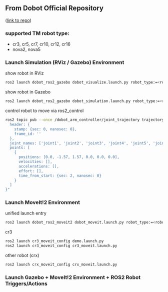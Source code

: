 ## From Dobot Official Repository
<p align="left">(<a href="https://github.com/Dobot-Arm/DOBOT_6Axis_ROS2_V3">link to repo</a>)</p>

### supported TM robot type:
- cr3, cr5, cr7, cr10, cr12, cr16
- nova2, nova5

### Launch Simulation (RViz / Gazebo) Environment

show robot in RViz
```sh
ros2 launch dobot_ros2_gazebo dobot_visualize.launch.py robot_type:=<robot-type>
```

show robot in Gazebo
```sh
ros2 launch dobot_ros2_gazebo dobot_simulation.launch.py robot_type:=<robot-type>
```
control robot to move via ros2_control
```sh
ros2 topic pub --once /dobot_arm_controller/joint_trajectory trajectory_msgs/JointTrajectory "{
  header: {
    stamp: {sec: 0, nanosec: 0},
    frame_id: ''
  },
  joint_names: ['joint1', 'joint2', 'joint3', 'joint4', 'joint5', 'joint6'],
  points: [
    {
      positions: [0.0, -1.57, 1.57, 0.0, 0.0, 0.0],
      velocities: [],
      accelerations: [],
      effort: [],
      time_from_start: {sec: 2, nanosec: 0}
    }
  ]
}"
```

### Launch MoveIt!2 Environment

unified launch entry
```sh
ros2 launch dobot_ros2_moveit2 dobot_moveit.launch.py robot_type:=<robot_type>
```

cr3
```sh
ros2 launch cr3_moveit_config demo.launch.py
ros2 launch cr3_moveit_config cr3_moveit.launch.py
```

other robot (crx)
```sh
ros2 launch crx_moveit_config crx_moveit.launch.py
```

### Launch Gazebo + MoveIt!2 Environment + ROS2 Robot Triggers/Actions

